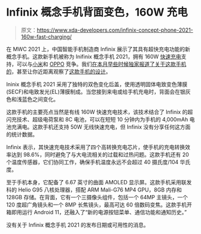 # Infinix 概念手机背面变色，160W 充电

> 原文：<https://www.xda-developers.com/infinix-concept-phone-2021-160w-fast-charging/>

在 MWC 2021 上，中国智能手机制造商 Infinix 展示了其具有超快充电功能的新概念手机。这款新手机被称为 Inifinix 概念手机 2021，拥有 160W [快速充电](https://www.xda-developers.com/how-does-fast-charging-work/)支持，可以与[小米](https://www.xda-developers.com/xiaomi-200w-wired-120w-wireless-charging/)和 [OPPO](https://www.xda-developers.com/oppo-125w-flash-charge-wired-65w-wireless-airvooc-fast-charging-technology/) 竞争。我们[在本月早些时候独家报道了关于这款手机的](https://www.xda-developers.com/exclusive-infinixs-next-phone-could-support-160w-fast-charging/)，甚至让你近距离观察了[这款手机的设计](https://www.xda-developers.com/infinix-phone-160w-charging-leak/)。

Ininix 概念手机 2021 采用了独特的双色变化后盖，使用透明固体电致变色薄膜(SECF)和电致发光(EL)薄膜制成。当您接到来电或给手机充电时，背面会在银灰色和浅蓝色之间变化。

这款手机的主要亮点当然是有线 160W 快速充电技术，该技术结合了 Infinix 的超闪充技术、超级电荷泵和 8C 电池，可以在短短 10 分钟内为手机的 4,000mAh 电池充满电。这款手机还支持 50W 无线快速充电，但 Infinix 没有分享任何这方面的统计数据。

Infinix 表示，其快速充电技术采用了四个高转换充电芯片，使手机的充电转换效率达到 98.6%，同时避免了与大电流相关的过载和过热问题。这款手机还有 20 个温度传感器，它们协同工作，确保手机温度永远不会超过 40 摄氏度/104 华氏度。

至于手机本身，它配备了 6.67 英寸的曲面 AMOLED 显示屏。这款手机采用联发科的 Helio G95 八核处理器，搭配 ARM Mali-G76 MP4 GPU，8GB 内存和 128GB 存储。在背面，它有一个三摄像头组件，包括一个 64MP 主镜头，一个 120 度超广角镜头和一个 8MP 长焦镜头，最高可达 60 倍数码变焦。这款手机开箱即用运行 Android 11，还融入了“新的电源按钮菜单、通信功能和通知历史。”

没有关于 Infinix 概念手机 2021 的发布日期或可用性的消息。